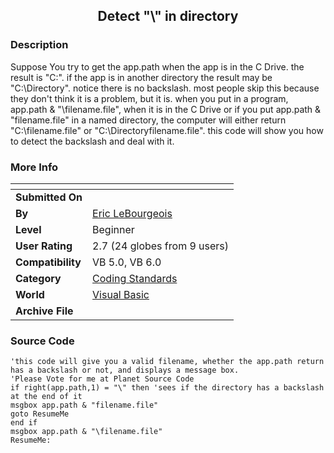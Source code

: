 ﻿<div align="center">

## Detect "\\" in directory


</div>

### Description

Suppose You try to get the app.path when the app is in the C Drive. the result is "C:\". if the app is in another directory the result may be "C:\Directory". notice there is no backslash. most people skip this because they don't think it is a problem, but it is. when you put in a program, app.path & "\filename.file", when it is in the C Drive or if you put app.path & "filename.file" in a named directory, the computer will either return "C:\\filename.file" or "C:\Directoryfilename.file". this code will show you how to detect the backslash and deal with it.
 
### More Info
 


<span>             |<span>
---                |---
**Submitted On**   |
**By**             |[Eric LeBourgeois](https://github.com/Planet-Source-Code/PSCIndex/blob/master/ByAuthor/eric-lebourgeois.md)
**Level**          |Beginner
**User Rating**    |2.7 (24 globes from 9 users)
**Compatibility**  |VB 5\.0, VB 6\.0
**Category**       |[Coding Standards](https://github.com/Planet-Source-Code/PSCIndex/blob/master/ByCategory/coding-standards__1-43.md)
**World**          |[Visual Basic](https://github.com/Planet-Source-Code/PSCIndex/blob/master/ByWorld/visual-basic.md)
**Archive File**   |[](https://github.com/Planet-Source-Code/eric-lebourgeois-detect-in-directory__1-10775/archive/master.zip)





### Source Code

```
'this code will give you a valid filename, whether the app.path return has a backslash or not, and displays a message box.
'Please Vote for me at Planet Source Code
if right(app.path,1) = "\" then 'sees if the directory has a backslash at the end of it
msgbox app.path & "filename.file"
goto ResumeMe
end if
msgbox app.path & "\filename.file"
ResumeMe:
```

